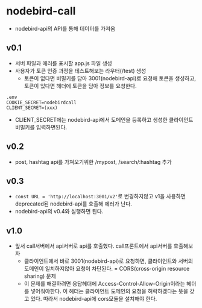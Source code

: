 # nodebird-call
- nodebird-api의 API를 통해 데이터를 가져옴

## v0.1
- 서버 파일과 에러를 표시할 app.js 파일 생성
- 사용자가 토큰 인증 과정을 테스트해보는 라우터(/test) 생성
    - 토큰이 없다면 비밀키를 담아 3001(nodebird-api)로 요청해 토큰을 생성하고, 토큰이 있다면 헤더에 토큰을 담아 정보를 요청한다.

```
.env
COOKIE_SECRET=nodebirdcall
CLIENT_SECRET=(xxx)
```

- CLIENT_SECRET에는 nodebird-api에서 도메인을 등록하고 생성한 클라이언트 비밀키를 입력하면된다.

## v0.2
- post, hashtag api를 가져오기위한 /mypost, /search/:hashtag 추가

## v0.3
- `const URL = 'http://localhost:3001/v2'`로 변경하지않고 v1을 사용하면 deprecated된 nodebird-api를 호출해 에러가 난다.
- nodebird-api의 v0.4와 실행하면 된다.

## v1.0
- 앞서 call서버에서 api서버로 api를 호출했다. call프론트에서 api서버를 호출해보자
    - 클라이언트에서 바로 3001(nodebird-api)로 요청하면, 클라이언트와 서버의 도메인이 일치하지않아 요청이 차단된다. = CORS(cross-origin resource sharing) 문제
    - 이 문제를 해결하려면 응답헤더에 Access-Control-Allow-Origin이라는 헤더를 넣어줘야한다. 이 헤더는 클라이언트 도메인의 요청을 허락하겠다는 뜻을 갖고 있다. 따라서 nodebird-api에 cors모듈을 설치해야 한다.
